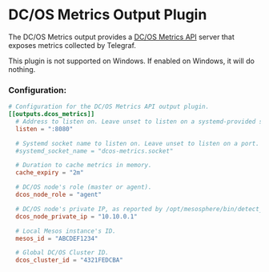 # DC/OS Metrics Output Plugin

The DC/OS Metrics output provides a [DC/OS Metrics API](https://docs.mesosphere.com/1.11/metrics/metrics-api/) server that exposes metrics collected by Telegraf.

This plugin is not supported on Windows. If enabled on Windows, it will do nothing.

### Configuration:

```toml
# Configuration for the DC/OS Metrics API output plugin.
[[outputs.dcos_metrics]]
  # Address to listen on. Leave unset to listen on a systemd-provided socket.
  listen = ":8080"

  # Systemd socket name to listen on. Leave unset to listen on a port.
  #systemd_socket_name = "dcos-metrics.socket"

  # Duration to cache metrics in memory.
  cache_expiry = "2m"

  # DC/OS node's role (master or agent).
  dcos_node_role = "agent"

  # DC/OS node's private IP, as reported by /opt/mesosphere/bin/detect_ip.
  dcos_node_private_ip = "10.10.0.1"

  # Local Mesos instance's ID.
  mesos_id = "ABCDEF1234"

  # Global DC/OS Cluster ID.
  dcos_cluster_id = "4321FEDCBA"
```
